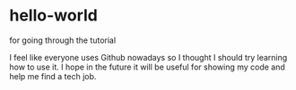 # hello-world
for going through the tutorial

I feel like everyone uses Github nowadays so I thought I should try learning how to use it. I hope in the future it will be useful for showing my code and help me find a tech job.
